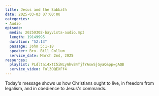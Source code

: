 ```yaml
---
title: Jesus and the Sabbath
date: 2025-03-03 07:00:00
categories:
- Audio
episode:
  media: 20250302-bayvista-audio.mp3
  length: 19149995
  duration: "52:13"
  passage: John 5:1-18
  speaker: Bro. Bill Collum
  service_date: March 2nd, 2025
resources:
  playlist: PLdltai4xtI5iNLyAhvB4TjfYAswSjGyaQ&pp=gAQB
  service_video: Fol3OQEXFf4
---
```

Today's message shows us how Christians ought to live, in freedom from legalism, and in obedience to Jesus's commands.
